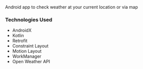 Android app to check weather at your current location or via map

### Technologies Used

- AndroidX
- Kotlin
- Retrofit
- Constraint Layout
- Motion Layout
- WorkManager
- Open Weather API